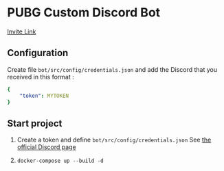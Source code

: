 # PUBG Custom Discord Bot

[Invite Link](https://discordapp.com/oauth2/authorize?client_id=626431710262853633&permissions=68672&scope=bot)

## Configuration

Create file `bot/src/config/credentials.json` and add the Discord that you received in this format :

```yaml
{
	"token": MYTOKEN
}
```

## Start project

1. Create a token and define `bot/src/config/credentials.json`
   See [the official Discord page](https://discordapp.com/developers/applications/)
2. ```shell
   docker-compose up --build -d
   ```
